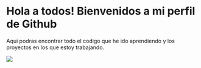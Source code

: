 # Hola a todos! Bienvenidos a mi perfil de Github

 Aqui podras encontrar todo el codigo que he ido aprendiendo y los proyectos en los que estoy trabajando.

![](https://quitowebs.com/wp-content/uploads/2019/02/blog-1.jpg)
